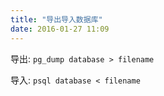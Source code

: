 ```yaml
---
title: "导出导入数据库"
date: 2016-01-27 11:09
---
```


导出: `pg_dump database > filename`

导入: `psql database < filename`

